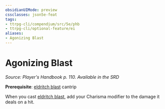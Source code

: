 ```yaml
---
obsidianUIMode: preview
cssclasses: json5e-feat
tags:
- ttrpg-cli/compendium/src/5e/phb
- ttrpg-cli/optional-feature/ei
aliases:
- Agonizing Blast
---
```

# Agonizing Blast
*Source: Player's Handbook p. 110. Available in the <span title='Systems Reference Document (5.1)'>SRD</span>*  

**Prerequisite**: [eldritch blast](/3-Mechanics/CLI/Compendium/spells/eldritch-blast.md) cantrip

When you cast [eldritch blast](/3-Mechanics/CLI/Compendium/spells/eldritch-blast.md), add your Charisma modifier to the damage it deals on a hit.